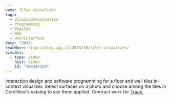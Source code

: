 ```yaml
---
name: Tiles visualizer
tags:
  - VisualCommunication
  - Programming
  - Digital
  - Web
  - UserInterface
date: "2013"
readMore: http://blog.agj.cl/2013/10/tiles-visualizer/
visuals:
  - type: Video
    host: Vimeo
    id: "104342129"
---
```



Interaction design and software programming for a floor and wall tiles in-context visualizer. Select surfaces on a photo and choose among the tiles in Cordillera's catalog to see them applied. Contract work for [Traak.](http://traak.cl/)
